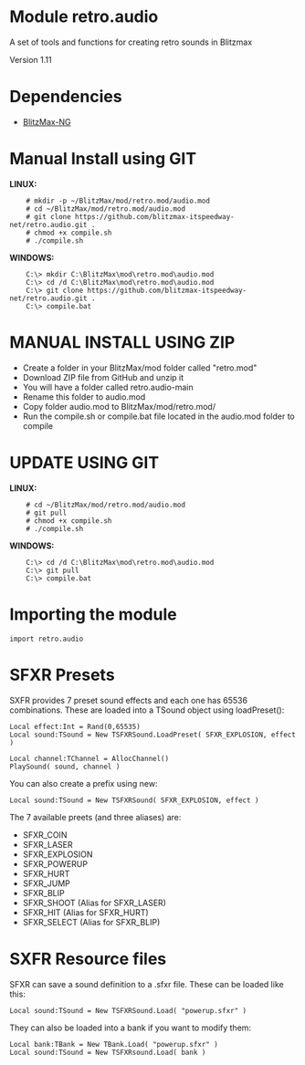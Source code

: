 # Module retro.audio
A set of tools and functions for creating retro sounds in Blitzmax

Version 1.11

# Dependencies
* [BlitzMax-NG](https://blitzmax.org/downloads/)

# Manual Install using GIT
**LINUX:**
```
    # mkdir -p ~/BlitzMax/mod/retro.mod/audio.mod
    # cd ~/BlitzMax/mod/retro.mod/audio.mod
	# git clone https://github.com/blitzmax-itspeedway-net/retro.audio.git .
    # chmod +x compile.sh
    # ./compile.sh
```
**WINDOWS:**
```
    C:\> mkdir C:\BlitzMax\mod\retro.mod\audio.mod
    C:\> cd /d C:\BlitzMax\mod\retro.mod\audio.mod
    C:\> git clone https://github.com/blitzmax-itspeedway-net/retro.audio.git .
    C:\> compile.bat
```

# MANUAL INSTALL USING ZIP
* Create a folder in your BlitzMax/mod folder called "retro.mod"
* Download ZIP file from GitHub and unzip it
* You will have a folder called retro.audio-main
* Rename this folder to audio.mod
* Copy folder audio.mod to BlitzMax/mod/retro.mod/
* Run the compile.sh or compile.bat file located in the audio.mod folder to compile

# UPDATE USING GIT
**LINUX:**
```
    # cd ~/BlitzMax/mod/retro.mod/audio.mod
    # git pull
    # chmod +x compile.sh
    # ./compile.sh
```
**WINDOWS:**
```
    C:\> cd /d C:\BlitzMax\mod\retro.mod\audio.mod
    C:\> git pull
    C:\> compile.bat
```

# Importing the module
```
import retro.audio
```

# SFXR Presets
SXFR provides 7 preset sound effects and each one has 65536 combinations. These are loaded into a TSound object using loadPreset(): 
```
Local effect:Int = Rand(0,65535)
Local sound:TSound = New TSFXRSound.LoadPreset( SFXR_EXPLOSION, effect )

Local channel:TChannel = AllocChannel()
PlaySound( sound, channel )
```

You can also create a prefix using new:
```
Local sound:TSound = New TSFXRSound( SFXR_EXPLOSION, effect )
```

The 7 available preets (and three aliases) are:

* SFXR_COIN
* SFXR_LASER
* SFXR_EXPLOSION
* SFXR_POWERUP
* SFXR_HURT
* SFXR_JUMP
* SFXR_BLIP
* SFXR_SHOOT (Alias for SFXR_LASER)
* SFXR_HIT (Alias for SFXR_HURT)
* SFXR_SELECT (Alias for SFXR_BLIP)

# SXFR Resource files

SFXR can save a sound definition to a .sfxr file. These can be loaded like this:

```
Local sound:TSound = New TSFXRSound.Load( "powerup.sfxr" )
```

They can also be loaded into a bank if you want to modify them:
```
Local bank:TBank = New TBank.Load( "powerup.sfxr" )
Local sound:TSound = New TSFXRsound.Load( bank )
```
